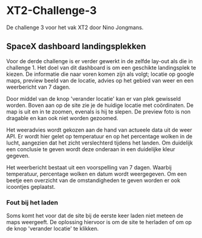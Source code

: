 # XT2-Challenge-3
De challenge 3 voor het vak XT2 door Nino Jongmans.

## SpaceX dashboard landingsplekken
Voor de derde challenge is er verder gewerkt in de zelfde lay-out als die in challenge 1. Het doel van dit dashboard is om een geschikte landingsplek te kiezen. De informatie die naar voren komen zijn als volgt; locatie op google maps, preview beeld van de locatie, advies op het gebied van weer en een weerbericht van 7 dagen.

Door middel van de knop 'verander locatie' kan er van plek gewisseld worden. Boven aan op de site zie je de huidige locatie met coördinaten. De map is uit en in te zoomen, evenals is hij te slepen. De preview foto is non dragable en kan ook niet worden gezoomed. 

Het weeradvies wordt gekozen aan de hand van actueele data uit de weer API. Er wordt hier gelet op temperatuur en op het percentage wolken in de lucht, aangezien dat het zicht verslechterd tijdens het landen. Om duidelijk een conclusie te geven wordt deze onderaan in een duidelijke kleur gegeven.

Het weerbericht bestaat uit een voorspelling van 7 dagen. Waarbij temperatuur, percentage wolken en datum wordt weergegeven. Om een beetje een overzicht van de omstandigheden te geven worden er ook icoontjes geplaatst.

### Fout bij het laden
Soms komt het voor dat de site bij de eerste keer laden niet meteen de maps weergeeft. De oplossing hiervoor is om de site te herladen of om op de knop 'verander locatie' te klikken.

